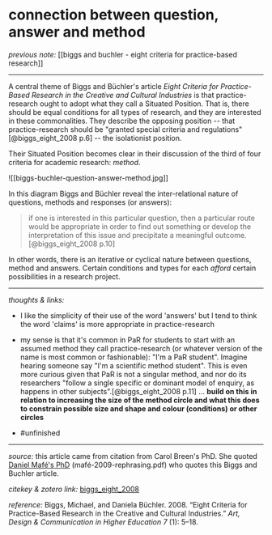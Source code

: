 # connection between question, answer and method

_previous note:_ [[biggs and buchler - eight criteria for practice-based research]]

---

A central theme of Biggs and Büchler's article _Eight Criteria for Practice-Based Research in the Creative and Cultural Industries_ is that practice-research ought to adopt what they call a Situated Position. That is, there should be equal conditions for all types of research, and they are interested in these commonalities. They describe the opposing position -- that practice-research should be "granted special criteria and regulations"[@biggs_eight_2008 p.6] -- the isolationist position.

Their Situated Position becomes clear in their discussion of the third of four criteria for academic research: _method_.

![[biggs-buchler-question-answer-method.jpg]]

In this diagram Biggs and Büchler reveal the inter-relational nature of questions, methods and responses (or answers): 

>if one is interested in this particular question, then a particular route would be appropriate in order to find out something or develop the interpretation of this issue and precipitate a meaningful outcome.[@biggs_eight_2008 p.10]

In other words, there is an iterative or cyclical nature between questions, method and answers. Certain conditions and types for each _afford_ certain possibilities in a research project. 


---

_thoughts & links:_

- I like the simplicity of their use of the word 'answers' but I tend to think the word 'claims' is more appropriate in practice-research
- my sense is that it's common in PaR for students to start with an assumed method they call practice-research (or whatever version of the name is most common or fashionable): "I'm a PaR student". Imagine hearing someone say "I'm a scientific method student". This is even more curious given that PaR is not a singular method, and nor do its researchers "follow a single specific or dominant model of enquiry, as happens in other subjects".[@biggs_eight_2008 p.11] ... **build on this in relation to increasing the size of the method circle and what this does to constrain possible size and shape and colour (conditions) or other circles**


- #unfinished 

---

_source:_ this article came from citation from Carol Breen's PhD. She quoted [Daniel Mafé's PhD](hook://file/qcEJAzdZb?p=QWN0aW9uLzIwMjAwNzE0IC0gZG9jcyB0byBwcm9jZXNz&n=mafe%CC%81-2009-rephrasing.pdf) (mafé-2009-rephrasing.pdf) who quotes this Biggs and Buchler article. 

_citekey & zotero link:_ [biggs_eight_2008](zotero://select/items/1_A2UEBPJN)

_reference:_ Biggs, Michael, and Daniela Büchler. 2008. “Eight Criteria for Practice-Based Research in the Creative and Cultural Industries.” _Art, Design & Communication in Higher Education 7_ (1): 5–18.
